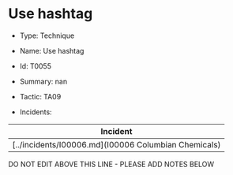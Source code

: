 # Use hashtag

* Type: Technique

* Name: Use hashtag

* Id: T0055

* Summary: nan

* Tactic: TA09

* Incidents:

| Incident |
| --------- |
| [../incidents/I00006.md](I00006 Columbian Chemicals) |

DO NOT EDIT ABOVE THIS LINE - PLEASE ADD NOTES BELOW